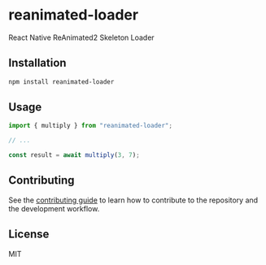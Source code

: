# reanimated-loader

React Native ReAnimated2 Skeleton Loader

## Installation

```sh
npm install reanimated-loader
```

## Usage

```js
import { multiply } from "reanimated-loader";

// ...

const result = await multiply(3, 7);
```

## Contributing

See the [contributing guide](CONTRIBUTING.md) to learn how to contribute to the repository and the development workflow.

## License

MIT
